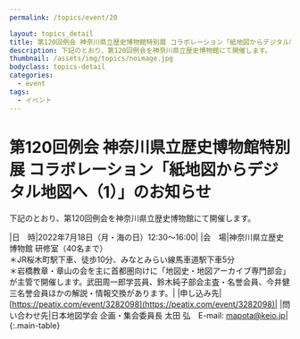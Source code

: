 ```yaml
---
permalink: /topics/event/20

layout: topics_detail
title: 第120回例会 神奈川県立歴史博物館特別展 コラボレーション「紙地図からデジタル地図へ（1）」のお知らせ
description: 下記のとおり、第120回例会を神奈川県立歴史博物館にて開催します。
thumbnail: /assets/img/topics/noimage.jpg
bodyclass: topics-detail
categories:
  - event
tags:
  - イベント
---
```


# 第120回例会 神奈川県立歴史博物館特別展 コラボレーション「紙地図からデジタル地図へ（1）」のお知らせ

下記のとおり、第120回例会を神奈川県立歴史博物館にて開催します。

|日　時|2022年7月18日（月・海の日）12:30～16:00|
|会　場|神奈川県立歴史博物館 研修室（40名まで）<br>＊JR桜木町駅下車、徒歩10分、みなとみらい線馬車道駅下車5分<br>＊岩橋教章・章山の会を主に首都圏向けに「地図史・地図アーカイブ専門部会」が主管で開催します。武田周一郎学芸員、鈴木純子部会主査・名誉会員、今井健三名誉会員ほかの解説・情報交換があります。|
|申し込み先|[https://peatix.com/event/3282098](https://peatix.com/event/3282098)|
|問い合わせ先|日本地図学会 企画・集会委員長 太田 弘　E-mail: [mapota@keio.jp](<mailto:mapota@keio.jp>)|
{:.main-table}
